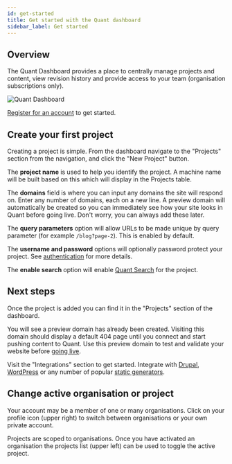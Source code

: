 ```yaml
---
id: get-started
title: Get started with the Quant dashboard
sidebar_label: Get started
---
```


## Overview

The Quant Dashboard provides a place to centrally manage projects and content, view revision history and provide access to your team (organisation subscriptions only).

![Quant Dashboard](/img/quant-dashboard-overview.jpg)

[Register for an account](https://dashboard.quantcdn.io/register) to get started.

## Create your first project

Creating a project is simple. From the dashboard navigate to the "Projects" section from the navigation, and click the "New Project" button.

The **project name** is used to help you identify the project. A machine name will be built based on this which will display in the Projects table.

The **domains** field is where you can input any domains the site will respond on. Enter any number of domains, each on a new line. A preview domain will automatically be created so you can immediately see how your site looks in Quant before going live. Don't worry, you can always add these later.

The **query parameters** option will allow URLs to be made unique by query parameter (for example `/blog?page-2`). This is enabled by default.

The **username and password** options will optionally password protect your project. See [authentication](/docs/dashboard/authentication) for more details.

The **enable search** option will enable [Quant Search](/docs/dashboard/search) for the project.

## Next steps

Once the project is added you can find it in the "Projects" section of the dashboard.

You will see a preview domain has already been created. Visiting this domain should display a default 404 page until you connect and start pushing content to Quant. Use this preview domain to test and validate your website before [going live](/docs/golive).

Visit the "Integrations" section to get started. Integrate with [Drupal](/docs/integrations/drupal), [WordPress](/docs/integrations/wordpress) or any number of popular [static generators](/docs/cli/get-started).

## Change active organisation or project

Your account may be a member of one or many organisations. Click on your profile icon (upper right) to switch between organisations or your own private account.

Projects are scoped to organisations. Once you have activated an organisation the projects list (upper left) can be used to toggle the active project.
